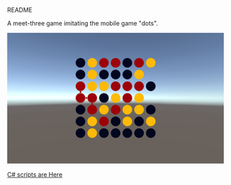 README

A meet-three game imitating the mobile game "dots".



[![Watch the video](https://raw.githubusercontent.com/PlayerZongying/Game-Projects/main/img/fakedots.png)](https://github.com/PlayerZongying/Game-Projects/blob/main/img/fakedots.mp4)


[C# scripts are Here](https://github.com/PlayerZongying/Game-Projects/blob/main/Unity/fake%20dots/Assets/Scripts)

